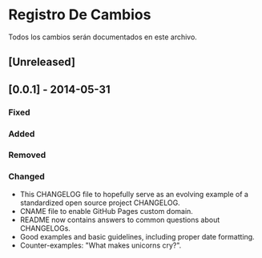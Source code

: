 # Registro De Cambios

Todos los cambios serán documentados en este archivo.

## [Unreleased]


## [0.0.1] - 2014-05-31

### Fixed
### Added
### Removed
### Changed

- This CHANGELOG file to hopefully serve as an evolving example of a
  standardized open source project CHANGELOG.
- CNAME file to enable GitHub Pages custom domain.
- README now contains answers to common questions about CHANGELOGs.
- Good examples and basic guidelines, including proper date formatting.
- Counter-examples: "What makes unicorns cry?".
